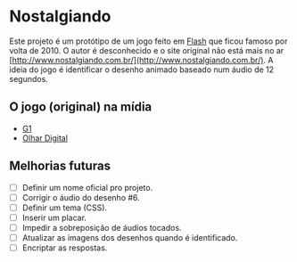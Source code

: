 # Nostalgiando
Este projeto é um protótipo de um jogo feito em [Flash](https://pt.wikipedia.org/wiki/Adobe_Flash) que ficou famoso por volta de 2010. O autor é desconhecido e o site original não está mais no ar [http://www.nostalgiando.com.br/](http://www.nostalgiando.com.br/). A ideia do jogo é identificar o desenho animado baseado num áudio de 12 segundos.

## O jogo (original) na mídia
- [G1](https://g1.globo.com/Noticias/Tecnologia/0,,MUL166680-6174,00-WEBGAME+HOMENAGEIA+DESENHOS+ANIMADOS.html)
- [Olhar Digital](https://www.youtube.com/watch?v=O8BRVvyF9aE)

## Melhorias futuras
- [ ] Definir um nome oficial pro projeto.
- [ ] Corrigir o áudio do desenho #6.
- [ ] Definir um tema (CSS).
- [ ] Inserir um placar.
- [ ] Impedir a sobreposição de áudios tocados.
- [ ] Atualizar as imagens dos desenhos quando é identificado.
- [ ] Encriptar as respostas.